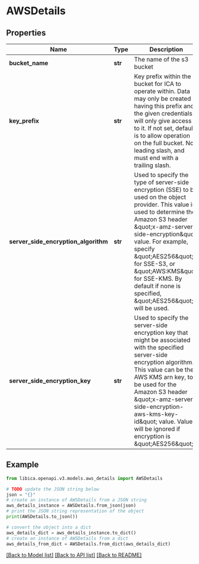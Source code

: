 # AWSDetails


## Properties

Name | Type | Description | Notes
------------ | ------------- | ------------- | -------------
**bucket_name** | **str** | The name of the s3 bucket | 
**key_prefix** | **str** | Key prefix within the bucket for ICA to operate within. Data may only be created having this prefix and the given credentials will only give access to it. If not set, default is to allow operation on the full bucket. No leading slash, and must end with a trailing slash. | [optional] 
**server_side_encryption_algorithm** | **str** | Used to specify the type of server-side encryption (SSE) to be used on the object provider. This value is used to determine the Amazon S3 header \&quot;x-amz-server-side-encryption\&quot; value. For example, specify \&quot;AES256\&quot; for SSE-S3, or \&quot;AWS:KMS\&quot; for SSE-KMS. By default if none is specified, \&quot;AES256\&quot; will be used. | [optional] 
**server_side_encryption_key** | **str** | Used to specify the server-side encryption key that might be associated with the specified server-side encryption algorithm. This value can be the AWS KMS arn key, to be used for the Amazon S3 header \&quot;x-amz-server-side-encryption-aws-kms-key-id\&quot; value. Value will be ignored if encryption is \&quot;AES256\&quot;. | [optional] 

## Example

```python
from libica.openapi.v3.models.aws_details import AWSDetails

# TODO update the JSON string below
json = "{}"
# create an instance of AWSDetails from a JSON string
aws_details_instance = AWSDetails.from_json(json)
# print the JSON string representation of the object
print(AWSDetails.to_json())

# convert the object into a dict
aws_details_dict = aws_details_instance.to_dict()
# create an instance of AWSDetails from a dict
aws_details_from_dict = AWSDetails.from_dict(aws_details_dict)
```
[[Back to Model list]](../README.md#documentation-for-models) [[Back to API list]](../README.md#documentation-for-api-endpoints) [[Back to README]](../README.md)


